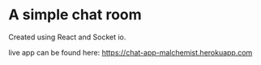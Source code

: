 # A simple chat room


Created using React and Socket io.

live app can be found here:
https://chat-app-malchemist.herokuapp.com
